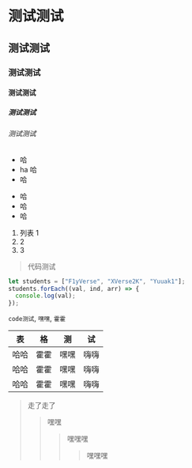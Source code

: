 # 测试测试

## 测试测试

### 测试测试

#### 测试测试

##### 测试测试

###### 测试测试

- 哈
- ha 哈
- 哈

* 哈
* 哈
* 哈

1. 列表 1
2. 2
3. 3

> 代码测试

```js
let students = ["F1yVerse", "XVerse2K", "Yuuak1"];
students.forEach((val, ind, arr) => {
  console.log(val);
});
```

`code测试`, `嘿嘿`, `霍霍`

| 表   | 格   | 测   | 试   |
| ---- | ---- | ---- | ---- |
| 哈哈 | 霍霍 | 嘿嘿 | 嗨嗨 |
| 哈哈 | 霍霍 | 嘿嘿 | 嗨嗨 |
| 哈哈 | 霍霍 | 嘿嘿 | 嗨嗨 |

> 走了走了
>
> > 嘿嘿
> >
> > > 嘿嘿嘿
> > >
> > > > 嘿嘿嘿
